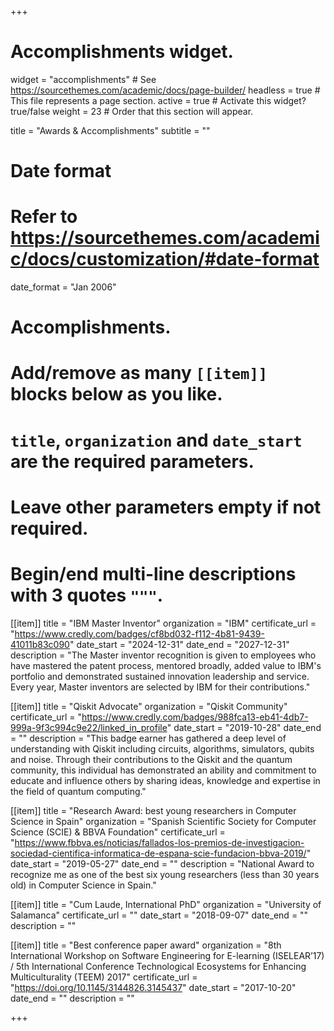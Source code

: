 +++
# Accomplishments widget.
widget = "accomplishments"  # See https://sourcethemes.com/academic/docs/page-builder/
headless = true  # This file represents a page section.
active = true  # Activate this widget? true/false
weight = 23  # Order that this section will appear.

title = "Awards & Accomplish&shy;ments"
subtitle = ""

# Date format
#   Refer to https://sourcethemes.com/academic/docs/customization/#date-format
date_format = "Jan 2006"

# Accomplishments.
#   Add/remove as many `[[item]]` blocks below as you like.
#   `title`, `organization` and `date_start` are the required parameters.
#   Leave other parameters empty if not required.
#   Begin/end multi-line descriptions with 3 quotes `"""`.


[[item]]
  title = "IBM Master Inventor"
  organization = "IBM"
  certificate_url = "https://www.credly.com/badges/cf8bd032-f112-4b81-9439-41011b83c090"
  date_start = "2024-12-31"
  date_end = "2027-12-31"
  description = "The Master inventor recognition is given to employees who have mastered the patent process, mentored broadly, added value to IBM's portfolio and demonstrated sustained innovation leadership and service. Every year, Master inventors are selected by IBM for their contributions."

[[item]]
  title = "Qiskit Advocate"
  organization = "Qiskit Community"
  certificate_url = "https://www.credly.com/badges/988fca13-eb41-4db7-999a-9f3c994c9e22/linked_in_profile"
  date_start = "2019-10-28"
  date_end = ""
  description = "This badge earner has gathered a deep level of understanding with Qiskit including circuits, algorithms, simulators, qubits and noise. Through their contributions to the Qiskit and the quantum community, this individual has demonstrated an ability and commitment to educate and influence others by sharing ideas, knowledge and expertise in the field of quantum computing."

[[item]]
  title = "Research Award: best young researchers in Computer Science in Spain"
  organization = "Spanish Scientific Society for Computer Science (SCIE) & BBVA Foundation"
  certificate_url = "https://www.fbbva.es/noticias/fallados-los-premios-de-investigacion-sociedad-cientifica-informatica-de-espana-scie-fundacion-bbva-2019/"
  date_start = "2019-05-27"
  date_end = ""
  description = "National Award to recognize me as one of the best six young researchers (less than 30 years old) in Computer Science in Spain."

[[item]]
  title = "Cum Laude, International PhD"
  organization = "University of Salamanca"
  certificate_url = ""
  date_start = "2018-09-07"
  date_end = ""
  description = ""

[[item]]
  title = "Best conference paper award"
  organization = "8th International Workshop on Software Engineering for E-learning (ISELEAR’17) / 5th International Conference Technological Ecosystems for Enhancing Multiculturality (TEEM) 2017"
  certificate_url = "https://doi.org/10.1145/3144826.3145437"
  date_start = "2017-10-20"
  date_end = ""
  description = ""

+++
